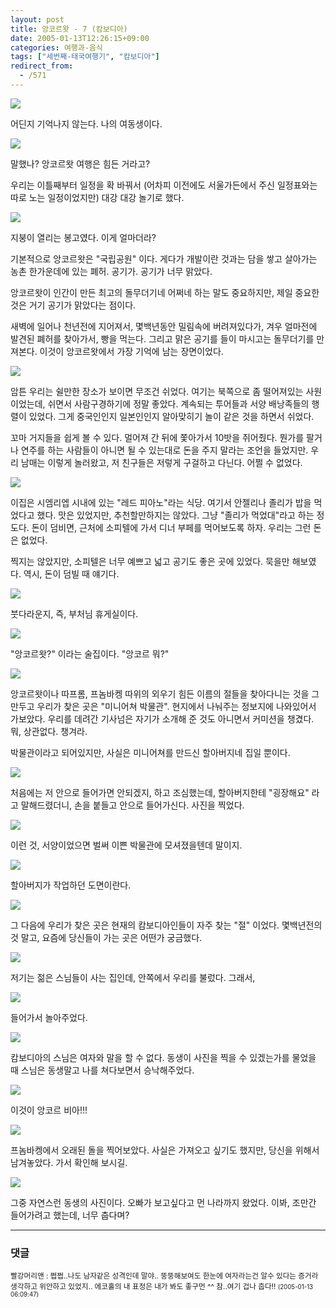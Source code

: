 ```yaml
---
layout: post
title: 앙코르왓 - 7 (캄보디아)
date: 2005-01-13T12:26:15+09:00
categories: 여행과-음식
tags: ["세번째-태국여행기", "캄보디아"]
redirect_from:
  - /571
---
```


![ ](/assets/media/uploads_2005_01_IMG_1168.jpg)

어딘지 기억나지 않는다. 나의 여동생이다.

![ ](/assets/media/uploads_2005_01_IMG_1175.jpg)

말했나? 앙코르왓 여행은 힘든 거라고?

우리는 이틀째부터 일정을 확 바꿔서 (어차피 이전에도 서울가든에서 주신 일정표와는 따로 노는 일정이었지만) 대강 대강 놀기로 했다.

![ ](/assets/media/uploads_2005_01_IMG_1177.jpg)

지붕이 열리는 봉고였다. 이게 얼마더라?

기본적으로 앙코르왓은 "국립공원" 이다. 게다가 개발이란 것과는 담을 쌓고 살아가는 농촌 한가운데에 있는 폐허. 공기가. 공기가 너무 맑았다.

앙코르왓이 인간이 만든 최고의 돌무더기네 어쩌네 하는 말도 중요하지만, 제일 중요한 것은 거기 공기가 맑았다는 점이다.

새벽에 일어나 천년전에 지어져서, 몇백년동안 밀림속에 버려져있다가, 겨우 얼마전에 발견된 폐허를 찾아가서, 빵을 먹는다. 그리고 맑은 공기를 들이 마시고는 돌무더기를 만져본다. 이것이 앙코르왓에서 가장 기억에 남는 장면이었다.

![ ](/assets/media/uploads_2005_01_IMG_1192.jpg)

암튼 우리는 쉴만한 장소가 보이면 무조건 쉬었다. 여기는 북쪽으로 좀 떨어져있는 사원이었는데, 쉬면서 사람구경하기에 정말 좋았다. 계속되는 투어들과 서양 배낭족들의 행렬이 있었다. 그게 중국인인지 일본인인지 알아맞히기 놀이 같은 것을 하면서 쉬었다.

꼬마 거지들을 쉽게 볼 수 있다. 멀어져 간 뒤에 쫓아가서 10밧을 쥐어줬다. 뭔가를 팔거나 연주를 하는 사람들이 아니면 될 수 있는대로 돈을 주지 말라는 조언을 들었지만. 우리 남매는 이렇게 놀러왔고, 저 친구들은 저렇게 구걸하고 다닌다. 어쩔 수 없었다.

![ ](/assets/media/uploads_2005_01_IMG_1206.jpg)

이집은 시엠리엡 시내에 있는 "레드 피아노"라는 식당. 여기서 안젤리나 졸리가 밥을 먹었다고 했다. 맛은 있었지만, 추천할만하지는 않았다. 그냥 "졸리가 먹었대"라고 하는 정도다. 돈이 덤비면, 근처에 소피텔에 가서 디너 부페를 먹어보도록 하자. 우리는 그런 돈은 없었다.

찍지는 않았지만, 소피텔은 너무 예쁘고 넓고 공기도 좋은 곳에 있었다. 묵을만 해보였다. 역시, 돈이 덤빌 때 얘기다.

![ ](/assets/media/uploads_2005_01_IMG_1212.jpg)

붓다라운지, 즉, 부처님 휴게실이다.

![ ](/assets/media/uploads_2005_01_IMG_1213.jpg)

"앙코르왓?" 이라는 술집이다. "앙코르 뭐?"

![ ](/assets/media/uploads_2005_01_IMG_1220.jpg)

앙코르왓이나 따프롬, 프놈바켕 따위의 외우기 힘든 이름의 절들을 찾아다니는 것을 그만두고 우리가 찾은 곳은 "미니어쳐 박물관". 현지에서 나눠주는 정보지에 나와있어서 가보았다. 우리를 데려간 기사넘은 자기가 소개해 준 것도 아니면서 커미션을 챙겼다. 뭐, 상관없다. 챙겨라.

박물관이라고 되어있지만, 사실은 미니어쳐를 만드신 할아버지네 집일 뿐이다.

![ ](/assets/media/uploads_2005_01_IMG_1232.jpg)

처음에는 저 안으로 들어가면 안되겠지, 하고 조심했는데, 할아버지한테 "굉장해요" 라고 말해드렸더니, 손을 붙들고 안으로 들어가신다. 사진을 찍었다.

![ ](/assets/media/uploads_2005_01_IMG_1231.jpg)

이런 것, 서양이었으면 벌써 이쁜 박물관에 모셔졌을텐데 말이지.

![ ](/assets/media/uploads_2005_01_IMG_1234.jpg)

할아버지가 작업하던 도면이란다.

![ ](/assets/media/uploads_2005_01_IMG_1240.jpg)

그 다음에 우리가 찾은 곳은 현재의 캄보디아인들이 자주 찾는 "절" 이었다. 몇백년전의 것 말고, 요즘에 당신들이 가는 곳은 어떤가 궁금했다.

![ ](/assets/media/uploads_2005_01_IMG_1244.jpg)

저기는 젊은 스님들이 사는 집인데, 안쪽에서 우리를 불렀다. 그래서,

![ ](/assets/media/uploads_2005_01_IMG_1246.jpg)

들어가서 놀아주었다.

![ ](/assets/media/uploads_2005_01_IMG_1247.jpg)

캄보디아의 스님은 여자와 말을 할 수 없다. 동생이 사진을 찍을 수 있겠는가를 물었을 때 스님은 동생말고 나를 쳐다보면서 승낙해주었다.

![ ](/assets/media/uploads_2005_01_IMG_1252.jpg)

이것이 앙코르 비아!!!

![ ](/assets/media/uploads_2005_01_PICT2298.jpg)

프놈바켕에서 오래된 돌을 찍어보았다. 사실은 가져오고 싶기도 했지만, 당신을 위해서 남겨놓았다. 가서 확인해 보시길.

![ ](/assets/media/uploads_2005_01_PICT2256.jpg)

그중 자연스런 동생의 사진이다. 오빠가 보고싶다고 먼 나라까지 왔었다. 이봐, 조만간 들어가려고 했는데, 너무 춥다며?

* * *

### 댓글



<!--- cmt:974 --->
<!--- mail: --->
<!--- parent:0 --->

<small>빨강머리앤 : 쩝쩝..나도 남자같은 성격인데 말야.. 뚱뚱해보여도 한눈에 여자라는건 알수 있다는 증거라 생각하고 위안하고 있었지.. 에코홀의 내 표정은 내가 봐도 좋구먼 ^^ 참..여기 겁나 춥다!! <small>(2005-01-13 06:09:47)</small></small>

